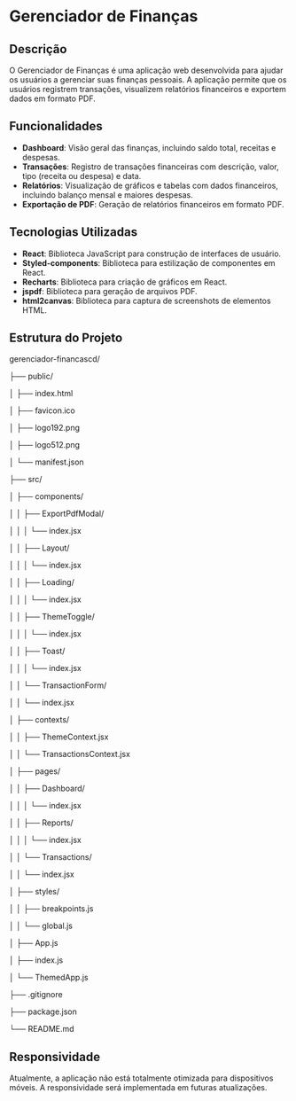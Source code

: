 # Gerenciador de Finanças

## Descrição

O Gerenciador de Finanças é uma aplicação web desenvolvida para ajudar os usuários a gerenciar suas finanças pessoais. A aplicação permite que os usuários registrem transações, visualizem relatórios financeiros e exportem dados em formato PDF.

## Funcionalidades

-   **Dashboard**: Visão geral das finanças, incluindo saldo total, receitas e despesas.
-   **Transações**: Registro de transações financeiras com descrição, valor, tipo (receita ou despesa) e data.
-   **Relatórios**: Visualização de gráficos e tabelas com dados financeiros, incluindo balanço mensal e maiores despesas.
-   **Exportação de PDF**: Geração de relatórios financeiros em formato PDF.

## Tecnologias Utilizadas

-   **React**: Biblioteca JavaScript para construção de interfaces de usuário.
-   **Styled-components**: Biblioteca para estilização de componentes em React.
-   **Recharts**: Biblioteca para criação de gráficos em React.
-   **jspdf**: Biblioteca para geração de arquivos PDF.
-   **html2canvas**: Biblioteca para captura de screenshots de elementos HTML.

## Estrutura do Projeto

gerenciador-financascd/

  ├── public/
  
  │   ├── index.html
  
  │   ├── favicon.ico
  
  │   ├── logo192.png
  
  │   ├── logo512.png
  
  │   └── manifest.json
  
  ├── src/
  
  │   ├── components/
  
  │   │   ├── ExportPdfModal/
  
  │   │   │   └── index.jsx
  
  │   │   ├── Layout/
  
  │   │   │   └── index.jsx
  
  │   │   ├── Loading/

  │   │   │   └── index.jsx

  │   │   ├── ThemeToggle/
  
  │   │   │   └── index.jsx
  
  │   │   ├── Toast/
  
  │   │   │   └── index.jsx
  
  │   │   └── TransactionForm/
  
  │   │       └── index.jsx
  
  │   ├── contexts/
  
  │   │   ├── ThemeContext.jsx
  
  │   │   └── TransactionsContext.jsx
  
  │   ├── pages/
  
  │   │   ├── Dashboard/
  
  │   │   │   └── index.jsx
  
  │   │   ├── Reports/
  
  │   │   │   └── index.jsx
  
  │   │   └── Transactions/
  
  │   │       └── index.jsx
  
  │   ├── styles/
  
  │   │   ├── breakpoints.js
  
  │   │   └── global.js
  
  │   ├── App.js
  
  │   ├── index.js
  
  │   └── ThemedApp.js
  
  ├── .gitignore
  
  ├── package.json
  
  └── README.md

## Responsividade

Atualmente, a aplicação não está totalmente otimizada para dispositivos móveis. A responsividade será implementada em futuras atualizações.
